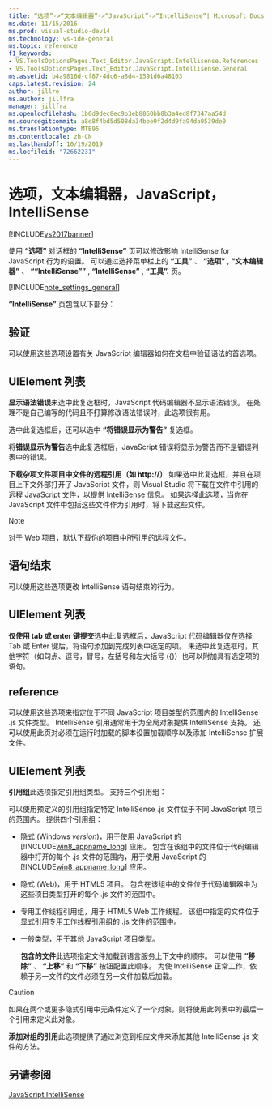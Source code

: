 ```yaml
---
title: “选项”->“文本编辑器”->“JavaScript”->“IntelliSense”| Microsoft Docs
ms.date: 11/15/2016
ms.prod: visual-studio-dev14
ms.technology: vs-ide-general
ms.topic: reference
f1_keywords:
- VS.ToolsOptionsPages.Text_Editor.JavaScript.Intellisense.References
- VS.ToolsOptionsPages.Text_Editor.JavaScript.Intellisense.General
ms.assetid: b4a9816d-cf87-4dc6-a8d4-1591d6a48103
caps.latest.revision: 24
author: jillre
ms.author: jillfra
manager: jillfra
ms.openlocfilehash: 1b0d9dec8ec9b3eb8860bb8b3a4ed8f7347aa54d
ms.sourcegitcommit: a8e8f4bd5d508da34bbe9f2d4d9fa94da0539de0
ms.translationtype: MTE95
ms.contentlocale: zh-CN
ms.lasthandoff: 10/19/2019
ms.locfileid: "72662231"
---
```

# <a name="options-text-editor-javascript-intellisense"></a>选项，文本编辑器，JavaScript，IntelliSense
[!INCLUDE[vs2017banner](../../includes/vs2017banner.md)]

使用 **“选项”** 对话框的 **“IntelliSense”** 页可以修改影响 IntelliSense for JavaScript 行为的设置。 可以通过选择菜单栏上的 **“工具”** 、 **“选项”** , **“文本编辑器”** 、 **““IntelliSense””** , **“IntelliSense”** , **“工具”.** 页。

 [!INCLUDE[note_settings_general](../../includes/note-settings-general-md.md)]

 **“IntelliSense”** 页包含以下部分：

## <a name="validation"></a>验证
 可以使用这些选项设置有关 JavaScript 编辑器如何在文档中验证语法的首选项。

## <a name="uielement-list"></a>UIElement 列表
 **显示语法错误**未选中此复选框时，JavaScript 代码编辑器不显示语法错误。 在处理不是自己编写的代码且不打算修改语法错误时，此选项很有用。

 选中此复选框后，还可以选中 **“将错误显示为警告”** 复选框。

 将**错误显示为警告**选中此复选框后，JavaScript 错误将显示为警告而不是错误列表中的错误。

 **下载杂项文件项目中文件的远程引用（如 http://）** 如果选中此复选框，并且在项目上下文外部打开了 JavaScript 文件，则 Visual Studio 将下载在文件中引用的远程 JavaScript 文件，以提供 IntelliSense 信息。 如果选择此选项，当你在 JavaScript 文件中包括这些文件作为引用时，将下载这些文件。

> [!NOTE]
> 对于 Web 项目，默认下载你的项目中所引用的远程文件。

## <a name="statement-completion"></a>语句结束
 可以使用这些选项更改 IntelliSense 语句结束的行为。

## <a name="uielement-list"></a>UIElement 列表
 **仅使用 tab 或 enter 键提交**选中此复选框后，JavaScript 代码编辑器仅在选择 Tab 或 Enter 键后，将语句添加到完成列表中选定的项。 未选中此复选框时，其他字符（如句点、逗号，冒号，左括号和左大括号 ({)）也可以附加具有选定项的语句。

## <a name="references"></a>reference
 可以使用这些选项来指定位于不同 JavaScript 项目类型的范围内的 IntelliSense .js 文件类型。 IntelliSense 引用通常用于为全局对象提供 IntelliSense 支持。 还可以使用此页对必须在运行时加载的脚本设置加载顺序以及添加 IntelliSense 扩展文件。

## <a name="uielement-list"></a>UIElement 列表
 **引用组**此选项指定引用组类型。 支持三个引用组：

 可以使用预定义的引用组指定特定 IntelliSense .js 文件位于不同 JavaScript 项目的范围内。 提供四个引用组：

- 隐式 (Windows *version*)，用于使用 JavaScript 的 [!INCLUDE[win8_appname_long](../../includes/win8-appname-long-md.md)] 应用。 包含在该组中的文件位于代码编辑器中打开的每个 .js 文件的范围内，用于使用 JavaScript 的 [!INCLUDE[win8_appname_long](../../includes/win8-appname-long-md.md)] 应用。

- 隐式 (Web)，用于 HTML5 项目。 包含在该组中的文件位于代码编辑器中为这些项目类型打开的每个 .js 文件的范围中。

- 专用工作线程引用组，用于 HTML5 Web 工作线程。 该组中指定的文件位于显式引用专用工作线程引用组的 .js 文件的范围中。

- 一般类型，用于其他 JavaScript 项目类型。

  **包含的文件**此选项指定文件加载到语言服务上下文中的顺序。 可以使用 **“移除”** 、 **“上移”** 和 **“下移”** 按钮配置此顺序。 为使 IntelliSense 正常工作，依赖于另一文件的文件必须在另一文件加载后加载。

> [!CAUTION]
> 如果在两个或更多隐式引用中无条件定义了一个对象，则将使用此列表中的最后一个引用来定义此对象。

 **添加对组的引用**此选项提供了通过浏览到相应文件来添加其他 IntelliSense .js 文件的方法。

## <a name="see-also"></a>另请参阅
 [JavaScript IntelliSense](../../ide/javascript-intellisense.md)
